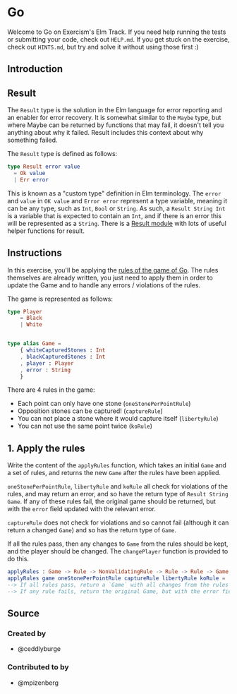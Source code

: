 # Go

Welcome to Go on Exercism's Elm Track.
If you need help running the tests or submitting your code, check out `HELP.md`.
If you get stuck on the exercise, check out `HINTS.md`, but try and solve it without using those first :)

## Introduction

## Result

The `Result` type is the solution in the Elm language for error reporting and an enabler for error recovery. It is somewhat similar to the `Maybe` type, but where Maybe can be returned by functions that may fail, it doesn't tell you anything about why it failed. Result includes this context about why something failed.

The `Result` type is defined as follows:

```elm
type Result error value
  = Ok value
  | Err error
```

This is known as a "custom type" definition in Elm terminology.
The `error` and `value` in `OK value` and `Error error` represent a type variable, meaning it can be any type, such as `Int`, `Bool` or `String`.
As such, a `Result String Int` is a variable that is expected to contain an `Int`, and if there is an error this will be represented as a `String`.
There is a [Result module](https://package.elm-lang.org/packages/elm/core/latest/Result) with lots of useful helper functions for result.

## Instructions

In this exercise, you'll be applying the [rules of the game of Go](https://matmoore.github.io/learngo/). The rules themselves are already written, you just need to apply them in order to update the Game and to handle any errors / violations of the rules.

The game is represented as follows:

```elm
type Player
    = Black
    | White


type alias Game =
    { whiteCapturedStones : Int
    , blackCapturedStones : Int
    , player : Player
    , error : String
    }
```

There are 4 rules in the game:

- Each point can only have one stone (`oneStonePerPointRule`)
- Opposition stones can be captured! (`captureRule`)
- You can not place a stone where it would capture itself (`libertyRule`)
- You can not use the same point twice (`koRule`)

## 1. Apply the rules

Write the content of the `applyRules` function, which takes an initial `Game` and a set of rules, and returns the new `Game` after the rules have been applied.

`oneStonePerPointRule`, `libertyRule` and `koRule` all check for violations of the rules, and may return an error, and so have the return type of `Result String Game`. If any of these rules fail, the original game should be returned, but with the `error` field updated with the relevant error.

`captureRule` does not check for violations and so cannot fail (although it can return a changed `Game`) and so has the return type of `Game`.

If all the rules pass, then any changes to `Game` from the rules should be kept, and the player should be changed. The `changePlayer` function is provided to do this.

```elm
applyRules : Game -> Rule -> NonValidatingRule -> Rule -> Rule -> Game
applyRules game oneStonePerPointRule captureRule libertyRule koRule =
--> If all rules pass, return a `Game` with all changes from the rules applied, and changePlayer
--> If any rule fails, return the original Game, but with the error field set
```

## Source

### Created by

- @ceddlyburge

### Contributed to by

- @mpizenberg